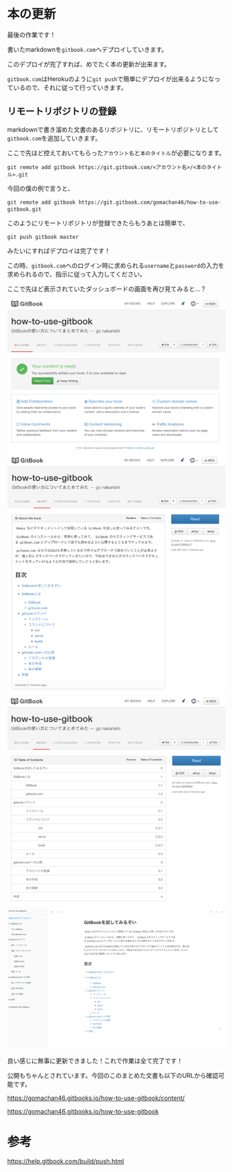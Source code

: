 # 本の更新

最後の作業です！

書いたmarkdownを`gitbook.com`へデプロイしていきます。

このデプロイが完了すれば、めでたく本の更新が出来ます。

`gitbook.com`はHerokuのように`git push`で簡単にデプロイが出来るようになっているので、それに従って行っていきます。

## リモートリポジトリの登録

markdownで書き溜めた文書のあるリポジトリに、リモートリポジトリとして`gitbook.com`を追加していきます。

ここで先ほど控えておいてもらった`アカウント名`と`本のタイトル`が必要になります。

```
git remote add gitbook https://git.gitbook.com/<アカウント名>/<本のタイトル>.git
```

今回の僕の例で言うと、

```
git remote add gitbook https://git.gitbook.com/gomachan46/how-to-use-gitbook.git
```

このようにリモートリポジトリが登録できたらもうあとは簡単で、

```
git push gitbook master
```

みたいにすればデプロイは完了です！

この時、`gitbook.com`へのログイン時に求められる`username`と`password`の入力を求められるので、指示に従って入力してください。

ここで先ほど表示されていたダッシュボードの画面を再び見てみると...？

![更新1](./update1.png)
![更新2](./update2.png)
![更新3](./update3.png)
![更新4](./update4.png)

良い感じに無事に更新できました！これで作業は全て完了です！

公開もちゃんとされています。今回のこのまとめた文書も以下のURLから確認可能です。

https://gomachan46.gitbooks.io/how-to-use-gitbook/content/

https://gomachan46.gitbooks.io/how-to-use-gitbook

# 参考

https://help.gitbook.com/build/push.html
